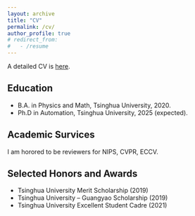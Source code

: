 ```yaml
---
layout: archive
title: "CV"
permalink: /cv/
author_profile: true
# redirect_from:
#   - /resume
---
```


A detailed CV is [here](files/CV.pdf).

## Education
* B.A. in Physics and Math, Tsinghua University, 2020.
* Ph.D in Automation, Tsinghua University, 2025 (expected).

## Academic Survices
I am horored to be reviewers for NIPS, CVPR, ECCV.

## Selected Honors and Awards
* Tsinghua University Merit Scholarship (2019)
* Tsinghua University – Guangyao Scholarship (2019)
* Tsinghua University Excellent Student Cadre (2021)

